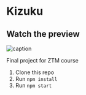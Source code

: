 # Kizuku

## Watch the preview

![caption](./img/preview.gif)

Final project for ZTM course

1. Clone this repo
2. Run `npm install`
3. Run `npm start`
